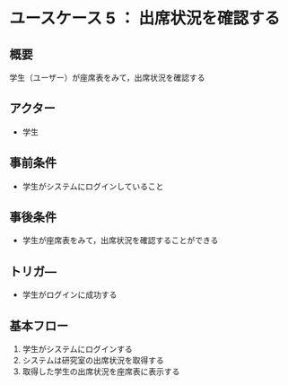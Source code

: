 # ユースケース 5 ： 出席状況を確認する

## 概要
学生（ユーザー）が座席表をみて，出席状況を確認する

## アクター
- 学生


## 事前条件
- 学生がシステムにログインしていること


## 事後条件
- 学生が座席表をみて，出席状況を確認することができる


## トリガ―
- 学生がログインに成功する

## 基本フロー
1. 学生がシステムにログインする
2. システムは研究室の出席状況を取得する
3. 取得した学生の出席状況を座席表に表示する